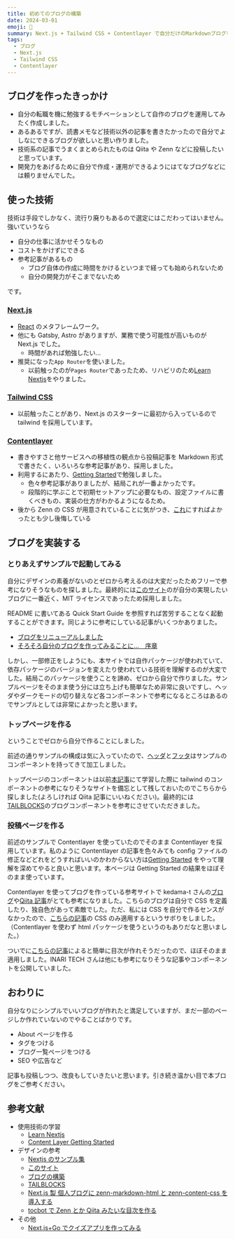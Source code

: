 ```yaml
---
title: 初めてのブログの構築
date: 2024-03-01
emoji: 📝
summary: Next.js + Tailwind CSS + Contentlayer で自分だけのMarkdownブログを作る
tags:
  - ブログ
  - Next.js
  - Tailwind CSS
  - Contentlayer
---
```


## ブログを作ったきっかけ

- 自分の転職を機に勉強するモチベーションとして自作のブログを運用してみたく作成しました。
- あるあるですが、読書メモなど技術以外の記事を書きたかったので自分でよしなにできるブログが欲しいと思い作りました。
- 技術系の記事でうまくまとめられたものは Qiita や Zenn などに投稿したいと思っています。
- 開発力をあげるために自分で作成・運用ができるようにはてなブログなどには頼りませんでした。

## 使った技術

技術は手段でしかなく、流行り廃りもあるので選定にはこだわってはいません。強いていうなら

- 自分の仕事に活かせそうなもの
- コストをかけずにできる
- 参考記事があるもの
  - ブログ自体の作成に時間をかけるといつまで経っても始められないため
  - 自分の開発力がそこまでないため

です。

### [Next.js](https://nextjs.org/)

- [React](https://ja.react.dev/) のメタフレームワーク。
- 他にも Gatsby, Astro がありますが、業務で使う可能性が高いものが Next.js でした。
  - 時間があれば勉強したい...
- 推奨になった`App Router`を使いました。
  - 以前触ったのが`Pages Router`であったため、リハビリのため[Learn Nextjs](https://nextjs.org/learn)をやりました。

### [Tailwind CSS](https://tailwindcss.com/)

- 以前触ったことがあり、Next.js のスターターに最初から入っているので tailwind を採用しています。

### [Contentlayer](https://contentlayer.dev/)

- 書きやすさと他サービスへの移植性の観点から投稿記事を Markdown 形式で書きたく、いろいろな参考記事があり、採用しました。
- 利用するにあたり、[Getting Started](https://contentlayer.dev/docs/getting-started-cddd76b7)で勉強しました。
  - 色々参考記事がありましたが、結局これが一番よかったです。
  - 段階的に学ぶことで初期セットアップに必要なもの、設定ファイルに書くべきもの、実装の仕方がわかるようになるため。
- 後から Zenn の CSS が用意されていることに気がつき、[これ](https://zenn.dev/team_zenn/articles/intro-zenn-markdown)にすればよかったとも少し後悔している

## ブログを実装する

### とりあえずサンプルで起動してみる

自分にデザインの素養がないのとゼロから考えるのは大変だったためフリーで参考になりそうなものを探しました。最終的には[このサイト](https://github.com/timlrx/tailwind-nextjs-starter-blog)のが自分の実現したいブログに一番近く、MIT ライセンスであったため採用しました。

README に書いてある Quick Start Guide を参照すれば苦労することなく起動することができます。同じように参考にしている記事がいくつかありました。

- [ブログをリニューアルしました](https://oikawa.dev/blog/20220508_blog-setup)
- [そろそろ自分のブログを作ってみることに...　序章](https://zenn.dev/melodyclue/scraps/fe11992773f65b)

しかし、一部修正をしようにも、本サイトでは自作パッケージが使われていて、依存パッケージのバージョンを変えたり使われている技術を理解するのが大変でした。結局このパッケージを使うことを諦め、ゼロから自分で作りました。サンプルページをそのまま使う分には立ち上げも簡単なため非常に良いですし、ヘッダやダークモードの切り替えなど各コンポーネントで参考になるところはあるのでサンプルとしては非常によかったと思います。

### トップページを作る

ということでゼロから自分で作ることにしました。

前述の通りサンプルの構成は気に入っていたので、[ヘッダ](https://github.com/timlrx/tailwind-nextjs-starter-blog/blob/main/components/Header.tsx)と[フッタ](https://github.com/timlrx/tailwind-nextjs-starter-blog/blob/main/components/Footer.tsx)はサンプルのコンポーネントを持ってきて加工しました。

トップページのコンポーネントは以前[本記事](https://qiita.com/kmnky/items/614a22d6724a85dee0da#tailwindcss)にて学習した際に tailwind のコンポーネントの参考になりそうなサイトを備忘として残しておいたのでこちらから探しました(よろしければ Qiita 記事にいいねください)。最終的には[TAILBLOCKS](https://tailblocks.cc/)のブログコンポーネントを参考にさせていただきました。

### 投稿ページを作る

前述のサンプルで Contentlayer を使っていたのでそのまま Contentlayer を採用しています。私のように Contentlayer の記事を色々みても config ファイルの修正などどれをどうすればいいのかわからない方は[Getting Started](https://contentlayer.dev/docs/getting-started-cddd76b7) をやって理解を深めてやると良いと思います。本ページは Getting Started の結果をほぼそのまま使っています。

Contentlayer を使ってブログを作っている参考サイトで kedama-t さんの[ブログ](https://kedama-t.netlify.app/posts/tech/01.create_own_blog)や[Qiita 記事](https://qiita.com/kedama-t)がとても参考になりました。こちらのブログは自分で CSS を定義したり、独自色があって素敵でした。ただ、私には CSS を自分で作るセンスがなかったので、[こちらの記事](https://zenn.dev/team_zenn/articles/intro-zenn-markdown)の CSS のみ適用するというサボりをしました。（Contentlayer を使わず html パッケージを使うというのもありだなと思いました。）

ついでに[こちらの記事](https://inari-tech.net/posts/zenn-toc-tocbot)によると簡単に目次が作れそうだったので、ほぼそのまま適用しました。INARI TECH さんは他にも参考になりそうな記事やコンポーネントを公開していました。

## おわりに

自分なりにシンプルでいいブログが作れたと満足していますが、まだ一部のページしか作れていないのでやることばかりです。

- About ページを作る
- タグをつける
- ブログ一覧ページをつける
- SEO や広告など

記事も投稿しつつ、改良もしていきたいと思います。引き続き温かい目で本ブログをご参考ください。

## 参考文献

- 使用技術の学習
  - [Learn Nextjs](https://nextjs.org/learn)
  - [Content Layer Getting Started](https://contentlayer.dev/docs/getting-started-cddd76b7)
- デザインの参考
  - [Nextjs のサンプル集](https://github.com/vercel/next.js/tree/deprecated-main/examples)
  - [このサイト](https://github.com/timlrx/tailwind-nextjs-starter-blog)
  - [ブログの構築](https://kedama-t.netlify.app/posts/tech/01.create_own_blog)
  - [TAILBLOCKS](https://tailblocks.cc/)
  - [Next.js 製 個人ブログに zenn-markdown-html と zenn-content-css を導入する](https://zenn.dev/team_zenn/articles/intro-zenn-markdown)
  - [tocbot で Zenn とか Qiita みたいな目次を作る](https://inari-tech.net/posts/zenn-toc-tocbot)
- その他
  - [Next.js+Go でクイズアプリを作ってみる](https://qiita.com/kmnky/items/614a22d6724a85dee0da)
